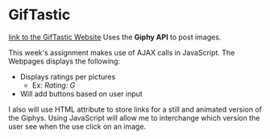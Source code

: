 # GifTastic
[link to the GifTastic Website](https://alejandro-loja.github.io/GifTastic/)
Uses the **Giphy API** to post images.

This week's assignment makes use of AJAX calls in JavaScript.
The Webpages displays the following:
- Displays ratings per pictures
  - Ex: *Rating: G*
- Will add buttons based on user input

I also will use HTML attribute to store links for a still and animated version of the Giphys.
Using JavaScript will allow me to interchange which version the user see when the use click on an image.




